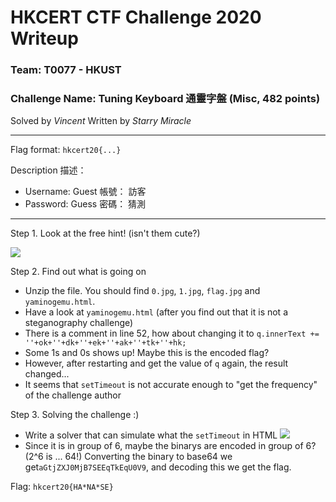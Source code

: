 # HKCERT CTF Challenge 2020 Writeup
### Team: T0077 - HKUST
### Challenge Name: Tuning Keyboard 通靈字盤 (Misc, 482 points)

Solved by _Vincent_
Written by _Starry Miracle_

---

Flag format: `hkcert20{...}`

Description 描述：
* Username: Guest 帳號： 訪客
* Password: Guess 密碼： 猜測

---

Step 1. Look at the free hint! (isn't them cute?)

![](https://i.imgur.com/rd43vn3.jpg)

Step 2. Find out what is going on 

- Unzip the file. You should find `0.jpg`, `1.jpg`, `flag.jpg` and `yaminogemu.html`.
- Have a look at `yaminogemu.html` (after you find out that it is not a steganography challenge)
- There is a comment in line 52, how about changing it to `q.innerText += ''+ok+''+dk+''+ek+''+ak+''+tk+''+hk;`
- Some 1s and 0s shows up! Maybe this is the encoded flag?
- However, after restarting and get the value of `q` again, the result changed...
- It seems that `setTimeout` is not accurate enough to "get the frequency" of the challenge author

Step 3. Solving the challenge :)

- Write a solver that can simulate what the `setTimeout` in HTML
![](https://imgur.com/RMxw4YU.jpg)
- Since it is in group of 6, maybe the binarys are encoded in group of 6? (2^6 is ... 64!)
Converting the binary to base64 we get`aGtjZXJ0MjB7SEEqTkEqU0V9`, and decoding this we get the flag.

Flag: `hkcert20{HA*NA*SE}`